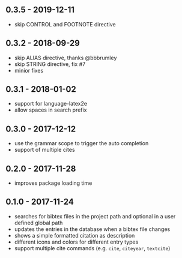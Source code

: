 ## 0.3.5 - 2019-12-11
* skip CONTROL and FOOTNOTE directive

## 0.3.2 - 2018-09-29
* skip ALIAS directive, thanks @bbbrumley
* skip STRING directive, fix #7
* minior fixes

## 0.3.1 - 2018-01-02
* support for language-latex2e
* allow spaces in search prefix

## 0.3.0 - 2017-12-12
* use the grammar scope to trigger the auto completion
* support of multiple cites

## 0.2.0 - 2017-11-28
* improves package loading time

## 0.1.0 - 2017-11-24
* searches for bibtex files in the project path and optional in a user defined global path
* updates the entries in the database when a bibtex file changes
* shows a simple formatted citation as description
* different icons and colors for different entry types
* support multiple cite commands (e.g. `cite`, `citeyear`, `textcite`)
